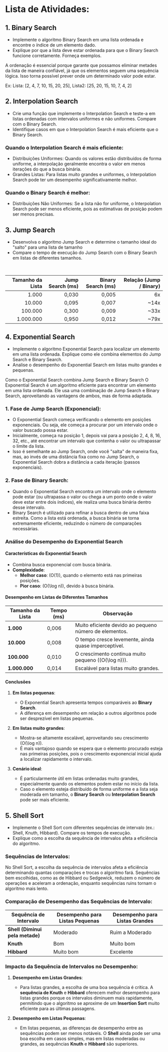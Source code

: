 # Lista de Atividades: 

## 1. Binary Search
   - Implemente o algoritmo Binary Search em uma lista ordenada e encontre o índice de um elemento dado.
   - Explique por que a lista deve estar ordenada para que o Binary Search funcione corretamente. Forneça exemplos.
  
A ordenação é essencial porque garante que possamos eliminar metades da lista de maneira confiável, já que os elementos seguem uma sequência lógica. Isso torna possível prever onde um determinado valor pode estar.

   Ex:  Lista: [2, 4, 7, 10, 15, 20, 25],
        Lista2: [25, 20, 15, 10, 7, 4, 2]

## 2. Interpolation Search  
   - Crie uma função que implemente o Interpolation Search e teste-a em listas ordenadas com intervalos uniformes e não uniformes. Compare com o Binary Search.
   - Identifique casos em que o Interpolation Search é mais eficiente que o Binary Search.
  
### Quando o Interpolation Search é mais eficiente:
- Distribuições Uniformes: Quando os valores estão distribuídos de forma uniforme, a interpolação geralmente encontra o valor em menos iterações do que a busca binária.
- Grandes Listas: Para listas muito grandes e uniformes, o Interpolation Search pode ter um desempenho significativamente melhor.

### Quando o Binary Search é melhor:
- Distribuições Não Uniformes: Se a lista não for uniforme, o Interpolation Search pode ser menos eficiente, pois as estimativas de posição podem ser menos precisas.

## 3. Jump Search
   - Desenvolva o algoritmo Jump Search e determine o tamanho ideal do "salto" para uma lista de tamanho 
   - Compare o tempo de execução do Jump Search com o Binary Search em listas de diferentes tamanhos.
   <br>
  
   | Tamanho da Lista | Jump Search (ms) | Binary Search (ms) | Relação (Jump / Binary) |
   |------------------:|-----------------:|-------------------:|------------------------:|
   |            1.000  |           0,030 |             0,005  |                    6x  |
   |           10.000  |           0,095 |             0,007  |                  ~14x  |
   |          100.000  |           0,300 |             0,009  |                  ~33x  |
   |        1.000.000  |           0,950 |             0,012  |                  ~79x  |

##  4. Exponential Search
   - Implemente o algoritmo Exponential Search para localizar um elemento em uma lista ordenada. Explique como ele combina elementos do Jump Search e Binary Search.
   - Analise o desempenho do Exponential Search em listas muito grandes e pequenas.

   Como o Exponential Search combina Jump Search e Binary Search
O Exponential Search é um algoritmo eficiente para encontrar um elemento em uma lista ordenada. Ele usa uma combinação de Jump Search e Binary Search, aproveitando as vantagens de ambos, mas de forma adaptada.

### 1. Fase de Jump Search (Exponencial):
- O Exponential Search começa verificando o elemento em posições exponenciais. Ou seja, ele começa a procurar por um intervalo onde o valor buscado possa estar.
- Inicialmente, começa na posição 1, depois vai para a posição 2, 4, 8, 16, 32, etc., até encontrar um intervalo que contenha o valor ou ultrapassar o limite da lista.
- Isso é semelhante ao Jump Search, onde você "salta" de maneira fixa, mas, ao invés de uma distância fixa como no Jump Search, o Exponential Search dobra a distância a cada iteração (passos exponenciais).

### 2. Fase de Binary Search:
- Quando o Exponential Search encontra um intervalo onde o elemento pode estar (ou ultrapassa o valor ou chega a um ponto onde o valor deve estar entre dois índices), ele realiza uma busca binária dentro desse intervalo.
- Binary Search é utilizado para refinar a busca dentro de uma faixa estreita. Como a lista está ordenada, a busca binária se torna extremamente eficiente, reduzindo o número de comparações necessárias.

### Análise do Desempenho do Exponential Search

#### **Características do Exponential Search**
- Combina busca exponencial com busca binária.
- **Complexidade**:
  - **Melhor caso**: \(O(1)\), quando o elemento está nas primeiras posições.
  - **Pior caso**: \(O(\log n)\), devido à busca binária.

#### **Desempenho em Listas de Diferentes Tamanhos**

| **Tamanho da Lista** | **Tempo (ms)** | **Observação**                                            |
|-----------------------|----------------|----------------------------------------------------------|
| **1.000**            | 0,006          | Muito eficiente devido ao pequeno número de elementos.   |
| **10.000**           | 0,008          | O tempo cresce levemente, ainda quase imperceptível.     |
| **100.000**          | 0,010          | O crescimento continua muito pequeno (\(O(\log n)\)).    |
| **1.000.000**        | 0,014          | Escalável para listas muito grandes.                     |

#### **Conclusões**
1. **Em listas pequenas**:
   - O Exponential Search apresenta tempos comparáveis ao **Binary Search**.
   - A diferença em desempenho em relação a outros algoritmos pode ser desprezível em listas pequenas.

2. **Em listas muito grandes**:
   - Mostra-se altamente escalável, aproveitando seu crescimento \(O(\log n)\).
   - É mais vantajoso quando se espera que o elemento procurado esteja nas primeiras posições, pois o crescimento exponencial inicial ajuda a localizar rapidamente o intervalo.

3. **Cenário ideal**:
   - É particularmente útil em listas ordenadas muito grandes, especialmente quando os elementos podem estar no início da lista.
   - Caso o elemento esteja distribuído de forma uniforme e a lista seja moderada em tamanho, o **Binary Search** ou **Interpolation Search** pode ser mais eficiente.
  
##  5. Shell Sort
- Implemente o Shell Sort com diferentes sequências de intervalo (ex.: Shell, Knuth, Hibbard). Compare os tempos de execução.
- Explique como a escolha da sequência de intervalos afeta a eficiência do algoritmo.

### Sequências de Intervalos:
No Shell Sort, a escolha da sequência de intervalos afeta a eficiência determinando quantas comparações e trocas o algoritmo fará. Sequências bem escolhidas, como as de Hibbard ou Sedgewick, reduzem o número de operações e aceleram a ordenação, enquanto sequências ruins tornam o algoritmo mais lento.
### Comparação de Desempenho das Sequências de Intervalo:

| **Sequência de Intervalo** | **Desempenho para Listas Pequenas** | **Desempenho para Listas Grandes** |
|----------------------------|-------------------------------------|------------------------------------|
| **Shell (Diminui pela metade)** | Moderado                           | Ruim a Moderado                   |
| **Knuth**                   | Bom                                 | Muito bom                         |
| **Hibbard**                 | Muito bom                           | Excelente                         |


### Impacto da Sequência de Intervalos no Desempenho:

1. **Desempenho em Listas Grandes**:
   - Para listas grandes, a escolha de uma boa sequência é crítica. A **sequência de Knuth** e **Hibbard** oferecem melhor desempenho para listas grandes porque os intervalos diminuem mais rapidamente, permitindo que o algoritmo se aproxime de um **Insertion Sort** muito eficiente para as últimas passagens.

2. **Desempenho em Listas Pequenas**:
   - Em listas pequenas, as diferenças de desempenho entre as sequências podem ser menos notáveis. O **Shell** ainda pode ser uma boa escolha em casos simples, mas em listas moderadas ou grandes, as sequências **Knuth** e **Hibbard** são superiores.



